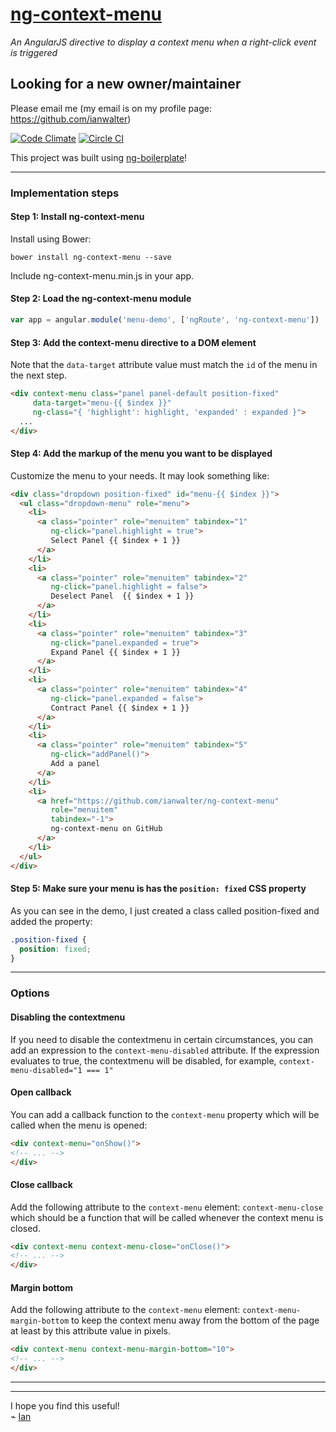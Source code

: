 # [ng-context-menu](http://ianwalter.github.io/ng-context-menu/)
*An AngularJS directive to display a context menu when a right-click event is triggered*

## Looking for a new owner/maintainer
Please email me (my email is on my profile page: https://github.com/ianwalter)

[![Code Climate](https://codeclimate.com/github/ianwalter/ng-context-menu.png)](https://codeclimate.com/github/ianwalter/ng-context-menu) [![Circle CI](https://circleci.com/gh/ianwalter/ng-context-menu.svg?style=svg)](https://circleci.com/gh/ianwalter/ng-context-menu)

This project was built using [ng-boilerplate](https://github.com/ianwalter/ng-boilerplate)!

---

### Implementation steps

#### Step 1: Install ng-context-menu

Install using Bower:

```
bower install ng-context-menu --save
```

Include ng-context-menu.min.js in your app.

#### Step 2: Load the ng-context-menu module

```javascript
var app = angular.module('menu-demo', ['ngRoute', 'ng-context-menu'])
```

#### Step 3: Add the context-menu directive to a DOM element
Note that the `data-target` attribute value must match the `id` of the menu in the next step.
```html
<div context-menu class="panel panel-default position-fixed"
     data-target="menu-{{ $index }}"
     ng-class="{ 'highlight': highlight, 'expanded' : expanded }">
  ...
</div>
```
#### Step 4: Add the markup of the menu you want to be displayed

Customize the menu to your needs. It may look something like:

```html
<div class="dropdown position-fixed" id="menu-{{ $index }}">
  <ul class="dropdown-menu" role="menu">
    <li>
      <a class="pointer" role="menuitem" tabindex="1"
         ng-click="panel.highlight = true">
         Select Panel {{ $index + 1 }}
      </a>
    </li>
    <li>
      <a class="pointer" role="menuitem" tabindex="2"
         ng-click="panel.highlight = false">
         Deselect Panel  {{ $index + 1 }}
      </a>
    </li>
    <li>
      <a class="pointer" role="menuitem" tabindex="3"
         ng-click="panel.expanded = true">
         Expand Panel {{ $index + 1 }}
      </a>
    </li>
    <li>
      <a class="pointer" role="menuitem" tabindex="4"
         ng-click="panel.expanded = false">
         Contract Panel {{ $index + 1 }}
      </a>
    </li>
    <li>
      <a class="pointer" role="menuitem" tabindex="5"
         ng-click="addPanel()">
         Add a panel
      </a>
    </li>
    <li>
      <a href="https://github.com/ianwalter/ng-context-menu"
         role="menuitem"
         tabindex="-1">
         ng-context-menu on GitHub
      </a>
    </li>
  </ul>
</div>
```

#### Step 5: Make sure your menu is has the ```position: fixed``` CSS property

As you can see in the demo, I just created a class called position-fixed and added the property:

```css
.position-fixed {
  position: fixed;
}
```

---

### Options

#### Disabling the contextmenu

If you need to disable the contextmenu in certain circumstances, you can add an expression to the
 ```context-menu-disabled``` attribute. If the expression evaluates to true, the contextmenu will be
 disabled, for example, ```context-menu-disabled="1 === 1"```

#### Open callback

You can add a callback function to the `context-menu` property which will be
called when the menu is opened:

```html
<div context-menu="onShow()">
<!-- ... -->
</div>
```

#### Close callback

Add the following attribute to the `context-menu` element: `context-menu-close` which should be a function
that will be called whenever the context menu is closed.

```html
<div context-menu context-menu-close="onClose()">
<!-- ... -->
</div>
```

#### Margin bottom

Add the following attribute to the `context-menu` element: `context-menu-margin-bottom` to keep the context menu
away from the bottom of the page at least by this attribute value in pixels.

```html
<div context-menu context-menu-margin-bottom="10">
<!-- ... -->
</div>
```

---

---

I hope you find this useful!  
⌁ [Ian](http://ianvonwalter.com)
